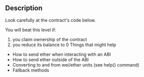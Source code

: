 ## Description

Look carefully at the contract's code below.

You will beat this level if: 

1. you claim ownership of the contract
2. you reduce its balance to 0
  Things that might help

- How to send ether when interacting with an ABI
- How to send ether outside of the ABI
- Converting to and from wei/ether units (see help() command)
- Fallback methods

